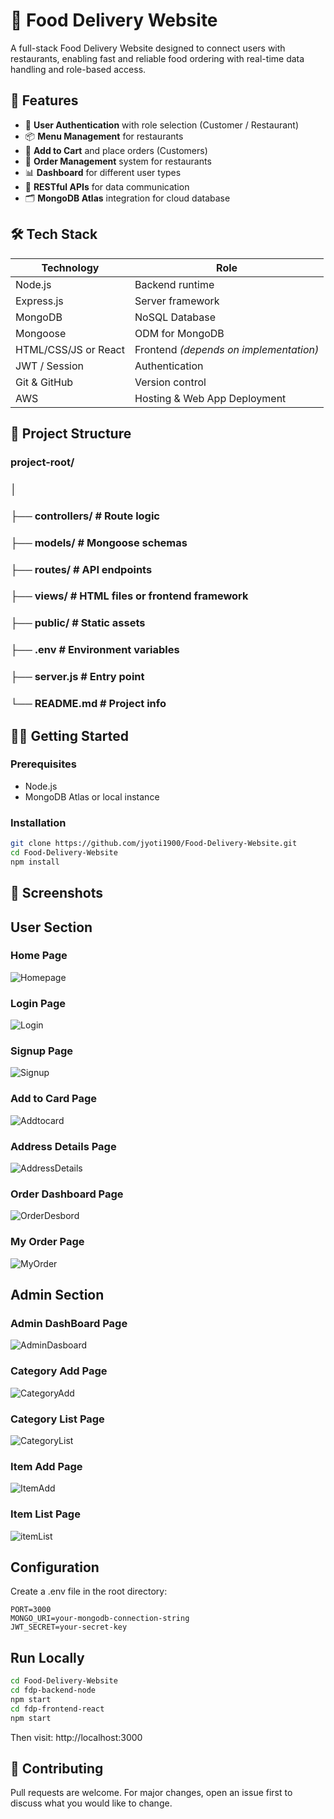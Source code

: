 # 🍔 Food Delivery Website

A full-stack Food Delivery Website designed to connect users with restaurants, enabling fast and reliable food ordering with real-time data handling and role-based access.

## 📌 Features

- 🔐 **User Authentication** with role selection (Customer / Restaurant)
- 📦 **Menu Management** for restaurants
- 🛒 **Add to Cart** and place orders (Customers)
- 🧾 **Order Management** system for restaurants
- 📊 **Dashboard** for different user types
- 📂 **RESTful APIs** for data communication
- 🗂️ **MongoDB Atlas** integration for cloud database

## 🛠️ Tech Stack

| Technology | Role |
|------------|------|
| Node.js    | Backend runtime |
| Express.js | Server framework |
| MongoDB    | NoSQL Database |
| Mongoose   | ODM for MongoDB |
| HTML/CSS/JS or React | Frontend *(depends on implementation)* |
| JWT / Session | Authentication |
| Git & GitHub | Version control |
| AWS | Hosting & Web App Deployment |

## 📁 Project Structure

### project-root/
### │
### ├── controllers/ # Route logic
### ├── models/ # Mongoose schemas
### ├── routes/ # API endpoints
### ├── views/ # HTML files or frontend framework
### ├── public/ # Static assets
### ├── .env # Environment variables
### ├── server.js # Entry point
### └── README.md # Project info


## 🧑‍💻 Getting Started

### Prerequisites
- Node.js
- MongoDB Atlas or local instance

### Installation
```bash
git clone https://github.com/jyoti1900/Food-Delivery-Website.git
cd Food-Delivery-Website
npm install
```
## 📸 Screenshots
## User Section
### Home Page
![Homepage](Images/User/fooddeliverywebsit.png)

### Login Page
![Login](Images/User/Login.png)

### Signup Page
![Signup](Images/User/Signup.png)

### Add to Card Page
![Addtocard](Images/User/addtocard.png)

### Address Details Page
![AddressDetails](Images/User/AddressDetails.png)

### Order Dashboard Page
![OrderDesbord](Images/User/OrderDesbord.png)

### My Order Page
![MyOrder](Images/User/MyOrder.png)

## Admin Section
### Admin DashBoard Page
![AdminDasboard](Images/Admin/AdminDasboard.png)

### Category Add Page
![CategoryAdd](Images/Admin/CategoryAdd.png)

### Category List Page
![CategoryList](Images/Admin/CategoryList.png)

### Item Add Page
![ItemAdd](Images/Admin/ItemAdd.png)

### Item List Page
![itemList](Images/Admin/itemList.png)

## Configuration
Create a .env file in the root directory:
```.env
PORT=3000
MONGO_URI=your-mongodb-connection-string
JWT_SECRET=your-secret-key
```

## Run Locally
```bash
cd Food-Delivery-Website
cd fdp-backend-node
npm start
cd fdp-frontend-react
npm start
```
Then visit: http://localhost:3000

## 🤝 Contributing
Pull requests are welcome. For major changes, open an issue first to discuss what you would like to change.
